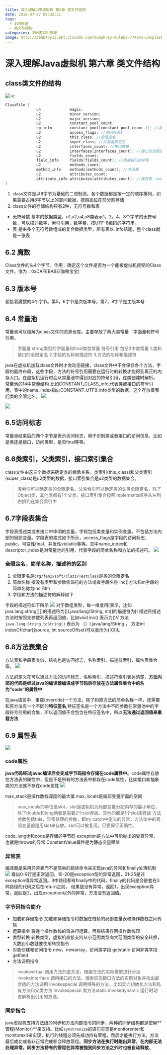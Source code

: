 ```yaml
---
title: 深入理解JVM虚拟机 第6章 类文件结构   
date: 2018-07-27 09:32:51
tags: 
  - JVM原理 
  - 类文件结构
categories: JVM虚拟机原理
image: http://pbhb4py13.bkt.clouddn.com/humphrey-muleba-774641-unsplash.jpg
---
```


# 深入理解Java虚拟机 第六章 类文件结构
## class类文件的结构
![-c](http://pbhb4py13.bkt.clouddn.com/15319300709181.jpg)


```java
ClassFile {
              u4             magic;
              u2             minor_version;
              u2             major_version;
              u2             constant_pool_count;
              cp_info        constant_pool[constant_pool_count-1]; //常量池，字面量和符号引用
              u2             access_flags; //访问标志1
              u2             this_class; //全限定名
              u2             super_class; //父类全限定名
              u2             interfaces_count; //接口数量
              u2             interfaces[interfaces_count]; //接口的全限定名
              u2             fields_count;
              field_info     fields[fields_count]; //类或接口的字段
              u2             methods_count;
              method_info    methods[methods_count]; //方法表
              u2             attributes_count;
              attribute_info attributes[attributes_count]; //属性表，code，exception等
}
```

1. class文件是以8字节为基础的二进制流，各个数据都是按一定的顺序排列，如果需要占用8字节以上的空间数据，按照高位在前分割存储
2. class文件的存储结构只有2种，无符号数和表


* 无符号数 基本的数据类型，u1,u2,u4,u8类表示1，2，4，8个字节的无符号数，可以描述数字，索引引用，数字量，按UTF-8编码的字符串。
* 表 是由多个无符号数组成的复合数据类型，所有表以_info结尾，整个class就是一张表

## 6.2 魔数
Class文件的头4个字节，作用：确定这个文件是否为一个能被虚拟机接受的Class文件。值为：0xCAFEBABE(咖啡宝宝)
## 6.3 版本号
紧接着魔数的4个字节。第5，6字节是次版本号，第7，8字节是主版本号
## 6.4 常量池
常量池可以理解为class文件的资源仓库。主要存放了两大类常量：字面量和符号引用。
> 字面量 string类型的字面量和final类型常量
> 符号引用 包括3中类常量  1.类和接口的全限定名  2.字段的名称和描述符  3.方法的名称和描述符

java在虚拟机加载class文件时才会动态链接，class文件中不会保存各个方法，字段的最终布局，这些字段，方法的符号引用需要在运行时的转换才能得到真正的内存入口。在虚拟机运行时会从常量池中得到对应的符号引用，在类创建时解析。
常量池的14中常量结构 比如CONSTANT_CLASS_info,代表类或接口的符号引用，表中的name_index指向CONSTANT_UTF8_info类型的数据，这个存放着我们类的全限定名。
![](http://pbhb4py13.bkt.clouddn.com/15325344651412.jpg)

![](http://pbhb4py13.bkt.clouddn.com/15325344711713.jpg)

## 6.5访问标志
常量池结束后的两个字节是表示访问标志，用于识别类或者接口的访问信息，比如是类还是接口，访问类型，是否final等等。

##  6.6类索引，父类索引，接口索引集合
class文件由这三个数据来确定类的继承关系。类索引(this_class)和父类索引(super_class)是u2类型的数据，接口索引集合是u2类型的数据集合。
> 类索引可以确定类的全限定名，父类索引可以确定类的父类全限定名，除了Object类，其他类都有1个父类。接口索引集合按照implements顺序从左到右排列在集合索引中

## 6.7字段表集合
字段表描述类或者接口中申明的变量。字段包括类变量和实例变量，不包括方法内部的局部变量。字段表的格式如下所示，access_flags是字段的访问标志，public，可变性final，并发性violatile等等。其中name_index和descriptor_index是对常量池的引用，代表字段的简单名称和方法的描述符。
![](http://pbhb4py13.bkt.clouddn.com/15325352191240.jpg)

### 全限定名，简单名称，描述符的区别
1. 全限定名是`org/fenixsoft/clazz/TestClass`是类的全限定名
2. 简单名称 指没有类型和参数修饰符的方法或者字段名称 inc()方法和m字段的简单名称为inc 和m
3. 字段和方法的描述符的解释如下

字段的描述符如下所示
![](http://pbhb4py13.bkt.clouddn.com/15325355600922.jpg)
对于数组类型，每一维度用[表示，比如java.lang.string[][]的描述符为[[Ljava/lang/String, int[]的描述符为[I
描述符描述方法时按照先参数列表再返回值，比如void inc() 表示为()V 方法`java.lang.String toString()` 表示为 （）Ljava/lang/String ， 方法int indexOf(char[]source, int sourceOffset)可以表示为([CI)I。

## 6.8方法表集合
方法表和字段表类似，结构也是访问标志，名称索引，描述符索引，属性表集合等。
![](http://pbhb4py13.bkt.clouddn.com/15326196731134.jpg)

方法的定义在可以通过方法的访问标志，名称索引，描述符索引表达清楚，**方法内部的代码是经过java的编译器编译成字节码后存放在方法属性集合中的名为“code”的属性中**

在java语言中，重载(override)一个方法，除了和原方法的简单名称一样，还需要和原方法有一个不同的**特征签名**,特征签名是一个方法中不同参数在常量池中的字段符号引用的合集，所以返回值不会包含在特征签名中，所以**无法通过返回值来重载方法**

## 6.9 属性表
![](http://pbhb4py13.bkt.clouddn.com/15326201581064.jpg)

### code属性
**java代码经过javac编译后会变成字节码指令存储在code属性中**。code属性存放在方法表的属性中，但是不是所有的方法表中都存在code属性，比如接口和抽象类的方法就不存在code属性
![](http://pbhb4py13.bkt.clouddn.com/15326207069614.jpg)

max_stack是操作数栈深度的最大值
max_locals是局部变量所需的空间 
> max_locals的单位值slot，slot是虚拟机为局部变量分配内存的最小单位，除了double和long两者是需要2个slot存放，其他的都是1个slot来存放
> 方法参数包括this，异常处理的参数，即try catch中定义的异常，方法体中的局部变量都是用slot来存放。slot可以被复用，只要保证正确性。

code_length和code是存储的字节码
exception是方法中可能抛出的受查异常，也就是throws的异常
ConstantValue属性是为静态变量赋值

### 异常表
编译器是采用异常表而不是简单的跳转命令来实现java的异常和finally处理机制
![](http://pbhb4py13.bkt.clouddn.com/15326221650816.jpg)
看出0-9行是正常返回，10-20是exception型的异常返回，21-25是非exception得异常返回。3中路径都有finally中的代码，finally的代码是会嵌套在3种路径的代码之后在return之前。
结果是没有异常，返回1，出现exception异常，返回是2，出现exception以外的异常，方法没有返回值。

### 字节码指令简介
* 加载和存储指令
加载和存储指令将数据在栈帧的局部变量表和操作数栈之间传输
* 运算指令
将连个操作数栈的值进行运算，再将结果存回操作数栈顶
* 类型转换
转换类型，虚拟机直接支持从小范围类型向大范围类型的安全转换，大数到小数就要使用转换指令
* 对象创建和访问指令
new，newarray，访问类字段 getstatic 访问非类字段 getfield
* 方法调用指令
> invokevirtual 调用方法的虚方法，根据方法的实际类型进行分派
> invokeinterface 调用接口的方法，搜索实现接口方法的实例对象并找出最合适的方法调用
> invokespecial 调用特殊的方法，比如实力初始化方法和私有方法和父类方法
> invokespecial 类方法static
> invokedynamic 运行时动态解析出引用的方法。

### 同步指令
java虚拟机支持方法级的同步和方法内部指令的同步，两种的同步结构都是使用**管程(Monitor)**来支持。比如`synchronize`的语句实现是monitorenter和monitorexit来实现，执行的线程必须先成功持有管程，然后才能执行方法，方法最后成功或者非正常完成都会释放管程。**同步方法在执行时跑出异常，在内部无法处理异常，同步方法持有的管程在异常被抛到同步方法之外时也被自动释放**。





